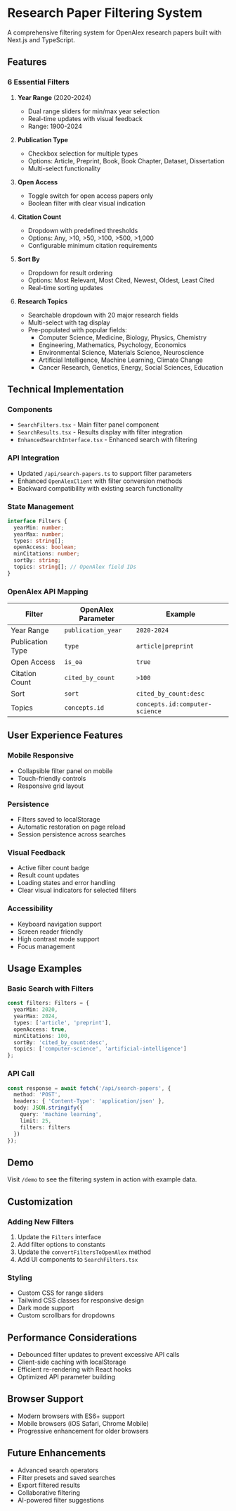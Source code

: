 # Research Paper Filtering System

A comprehensive filtering system for OpenAlex research papers built with Next.js and TypeScript.

## Features

### 6 Essential Filters

1. **Year Range** (2020-2024)
   - Dual range sliders for min/max year selection
   - Real-time updates with visual feedback
   - Range: 1900-2024

2. **Publication Type**
   - Checkbox selection for multiple types
   - Options: Article, Preprint, Book, Book Chapter, Dataset, Dissertation
   - Multi-select functionality

3. **Open Access**
   - Toggle switch for open access papers only
   - Boolean filter with clear visual indication

4. **Citation Count**
   - Dropdown with predefined thresholds
   - Options: Any, >10, >50, >100, >500, >1,000
   - Configurable minimum citation requirements

5. **Sort By**
   - Dropdown for result ordering
   - Options: Most Relevant, Most Cited, Newest, Oldest, Least Cited
   - Real-time sorting updates

6. **Research Topics**
   - Searchable dropdown with 20 major research fields
   - Multi-select with tag display
   - Pre-populated with popular fields:
     - Computer Science, Medicine, Biology, Physics, Chemistry
     - Engineering, Mathematics, Psychology, Economics
     - Environmental Science, Materials Science, Neuroscience
     - Artificial Intelligence, Machine Learning, Climate Change
     - Cancer Research, Genetics, Energy, Social Sciences, Education

## Technical Implementation

### Components

- `SearchFilters.tsx` - Main filter panel component
- `SearchResults.tsx` - Results display with filter integration
- `EnhancedSearchInterface.tsx` - Enhanced search with filtering

### API Integration

- Updated `/api/search-papers.ts` to support filter parameters
- Enhanced `OpenAlexClient` with filter conversion methods
- Backward compatibility with existing search functionality

### State Management

```typescript
interface Filters {
  yearMin: number;
  yearMax: number;
  types: string[];
  openAccess: boolean;
  minCitations: number;
  sortBy: string;
  topics: string[]; // OpenAlex field IDs
}
```

### OpenAlex API Mapping

| Filter | OpenAlex Parameter | Example |
|--------|-------------------|---------|
| Year Range | `publication_year` | `2020-2024` |
| Publication Type | `type` | `article\|preprint` |
| Open Access | `is_oa` | `true` |
| Citation Count | `cited_by_count` | `>100` |
| Sort | `sort` | `cited_by_count:desc` |
| Topics | `concepts.id` | `concepts.id:computer-science` |

## User Experience Features

### Mobile Responsive
- Collapsible filter panel on mobile
- Touch-friendly controls
- Responsive grid layout

### Persistence
- Filters saved to localStorage
- Automatic restoration on page reload
- Session persistence across searches

### Visual Feedback
- Active filter count badge
- Result count updates
- Loading states and error handling
- Clear visual indicators for selected filters

### Accessibility
- Keyboard navigation support
- Screen reader friendly
- High contrast mode support
- Focus management

## Usage Examples

### Basic Search with Filters
```typescript
const filters: Filters = {
  yearMin: 2020,
  yearMax: 2024,
  types: ['article', 'preprint'],
  openAccess: true,
  minCitations: 100,
  sortBy: 'cited_by_count:desc',
  topics: ['computer-science', 'artificial-intelligence']
};
```

### API Call
```typescript
const response = await fetch('/api/search-papers', {
  method: 'POST',
  headers: { 'Content-Type': 'application/json' },
  body: JSON.stringify({
    query: 'machine learning',
    limit: 25,
    filters: filters
  })
});
```

## Demo

Visit `/demo` to see the filtering system in action with example data.

## Customization

### Adding New Filters
1. Update the `Filters` interface
2. Add filter options to constants
3. Update the `convertFiltersToOpenAlex` method
4. Add UI components to `SearchFilters.tsx`

### Styling
- Custom CSS for range sliders
- Tailwind CSS classes for responsive design
- Dark mode support
- Custom scrollbars for dropdowns

## Performance Considerations

- Debounced filter updates to prevent excessive API calls
- Client-side caching with localStorage
- Efficient re-rendering with React hooks
- Optimized API parameter building

## Browser Support

- Modern browsers with ES6+ support
- Mobile browsers (iOS Safari, Chrome Mobile)
- Progressive enhancement for older browsers

## Future Enhancements

- Advanced search operators
- Filter presets and saved searches
- Export filtered results
- Collaborative filtering
- AI-powered filter suggestions
